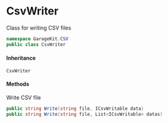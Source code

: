 # CsvWriter

Class for writing CSV files

```csharp
namespace GarageKit.CSV
public class CsvWriter
```

#### Inheritance

`CsvWriter`

#### Methods

Write CSV file
```csharp
public string Write(string file, ICsvWritable data)
public string Write(string file, List<ICsvWritable> datas)
```
